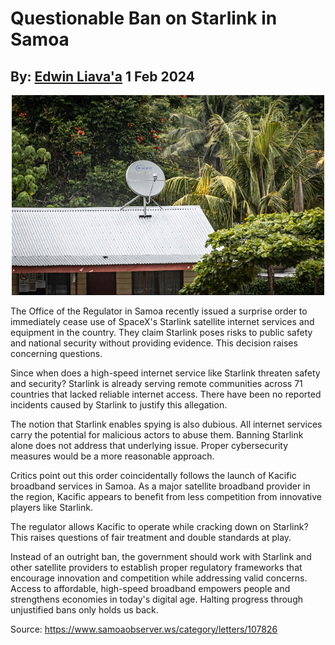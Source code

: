 # Questionable Ban on Starlink in Samoa
## By: [Edwin Liava'a](https://github.com/EdwinLiavaa) 1 Feb 2024

<p align="center">
 <img width="500" src="https://github.com/EdwinLiavaa/liavaa.space/blob/main/blog/20240201/pic.png">
</p>

The Office of the Regulator in Samoa recently issued a surprise order to immediately cease use of SpaceX's Starlink satellite internet services and equipment in the country. They claim Starlink poses risks to public safety and national security without providing evidence. This decision raises concerning questions.

Since when does a high-speed internet service like Starlink threaten safety and security? Starlink is already serving remote communities across 71 countries that lacked reliable internet access. There have been no reported incidents caused by Starlink to justify this allegation.

The notion that Starlink enables spying is also dubious. All internet services carry the potential for malicious actors to abuse them. Banning Starlink alone does not address that underlying issue. Proper cybersecurity measures would be a more reasonable approach.

Critics point out this order coincidentally follows the launch of Kacific broadband services in Samoa. As a major satellite broadband provider in the region, Kacific appears to benefit from less competition from innovative players like Starlink.

The regulator allows Kacific to operate while cracking down on Starlink? This raises questions of fair treatment and double standards at play.

Instead of an outright ban, the government should work with Starlink and other satellite providers to establish proper regulatory frameworks that encourage innovation and competition while addressing valid concerns. Access to affordable, high-speed broadband empowers people and strengthens economies in today's digital age. Halting progress through unjustified bans only holds us back.

Source: https://www.samoaobserver.ws/category/letters/107826
